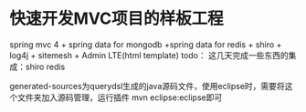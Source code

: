 # 快速开发MVC项目的样板工程
spring mvc 4 + spring  data for mongodb +spring data  for redis + shiro + log4j + sitemesh + Admin LTE(html template)
todo：
这几天完成一些东西的集成：shiro redis


generated-sources为querydsl生成的java源码文件，使用eclipse时，需要将这个文件夹加入源码管理，运行插件
mvn eclipse:eclipse即可
